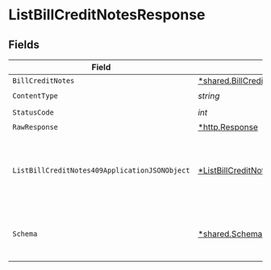 # ListBillCreditNotesResponse


## Fields

| Field                                                                                                      | Type                                                                                                       | Required                                                                                                   | Description                                                                                                |
| ---------------------------------------------------------------------------------------------------------- | ---------------------------------------------------------------------------------------------------------- | ---------------------------------------------------------------------------------------------------------- | ---------------------------------------------------------------------------------------------------------- |
| `BillCreditNotes`                                                                                          | [*shared.BillCreditNotes](../../models/shared/billcreditnotes.md)                                          | :heavy_minus_sign:                                                                                         | Success                                                                                                    |
| `ContentType`                                                                                              | *string*                                                                                                   | :heavy_check_mark:                                                                                         | N/A                                                                                                        |
| `StatusCode`                                                                                               | *int*                                                                                                      | :heavy_check_mark:                                                                                         | N/A                                                                                                        |
| `RawResponse`                                                                                              | [*http.Response](https://pkg.go.dev/net/http#Response)                                                     | :heavy_minus_sign:                                                                                         | N/A                                                                                                        |
| `ListBillCreditNotes409ApplicationJSONObject`                                                              | [*ListBillCreditNotes409ApplicationJSON](../../models/operations/listbillcreditnotes409applicationjson.md) | :heavy_minus_sign:                                                                                         | The data type's dataset has not been requested or is still syncing.                                        |
| `Schema`                                                                                                   | [*shared.Schema](../../models/shared/schema.md)                                                            | :heavy_minus_sign:                                                                                         | Your `query` parameter was not correctly formed                                                            |
